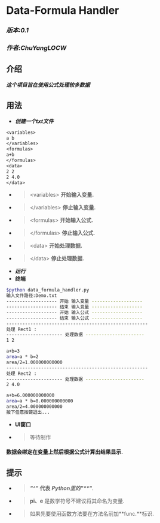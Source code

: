 # Data-Formula Handler
### ***版本:0.1***
### ***作者:ChuYangLOCW***
## 介绍
***这个项目旨在使用公式处理较多数据***

## 用法
* ***创建一个txt文件***
``` txt
<variables>
a b
</variables>
<formulas>
a+b
</formulas>
<data>
2 2
2 4.0
</data>
```
* >\<variables>  **开始输入变量.**
* >\</variables> **停止输入变量.**
* >\<formulas>  **开始输入公式.**
* >\</formulas> **停止输入公式.**
* >\<data>  **开始处理数据.**
* >\</data> **停止处理数据.**
* ***运行***
* **终端**
``` sh
$python data_formula_handler.py
输入文件路径:Demo.txt
------------------- 开始 输入变量 -------------------
------------------- 结束 输入变量 -------------------
------------------- 开始 输入公式 -------------------
------------------- 结束 输入公式 -------------------
-----------------------------------------------------
处理 Rect1 :
--------------------- 处理数据 ----------------------
1 2

a+b=3
area=a * b=2
area/2=1.000000000000
-----------------------------------------------------
处理 Rect2 :
--------------------- 处理数据 ----------------------
2 4.0

a+b=6.000000000000
area=a * b=8.000000000000
area/2=4.000000000000
按下任意按键退出...
```
* **UI窗口**
* >等待制作

#### 数据会绑定在变量上然后根据公式计算出结果显示.

## 提示
* >***"^"*** **代表** ***Python里的"\*\*"***.
* >**pi、e** 是数学符号不建议将其命名为变量.
* >如果先要使用函数方法要在方法名前加**func.**标识.